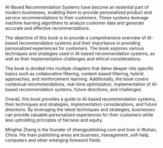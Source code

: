 
AI-Based Recommendation Systems have become an essential part of modern businesses, enabling them to provide personalized product and service recommendations to their customers. These systems leverage machine learning algorithms to analyze customer data and generate accurate and effective recommendations.

The objective of this book is to provide a comprehensive overview of AI-based recommendation systems and their importance in providing personalized experiences for customers. The book explores various techniques and strategies used in AI-based recommendation systems, as well as their implementation challenges and ethical considerations.

The book is divided into multiple chapters that delve deeper into specific topics such as collaborative filtering, content-based filtering, hybrid approaches, and reinforcement learning. Additionally, the book covers contextual recommendations, real-time optimization, implementation of AI-based recommendation systems, future directions, and challenges.

Overall, this book provides a guide to AI-based recommendation systems, their techniques and strategies, implementation considerations, and future directions. By leveraging the latest techniques and strategies, businesses can provide valuable personalized experiences for their customers while also upholding principles of fairness and equity.

MingHai Zheng is the founder of zhengpublishing.com and lives in Wuhan, China. His main publishing areas are business, management, self-help, computers and other emerging foreword fields.
